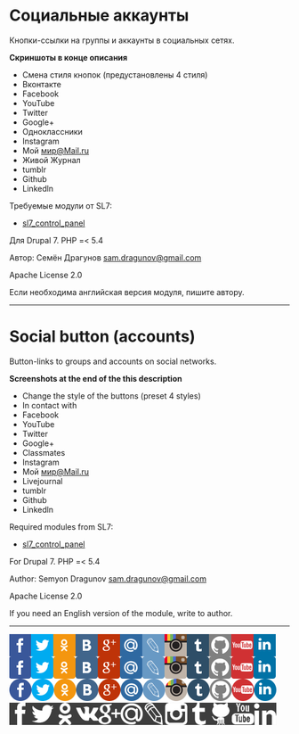 # Социальные аккаунты

Кнопки-ссылки на группы и аккаунты в социальных сетях.

**Скриншоты в конце описания**

* Смена стиля кнопок (предустановлены 4 стиля)
* Вконтакте
* Facebook
* YouTube
* Twitter
* Google+
* Одноклассники
* Instagram
* Мой мир@Mail.ru
* Живой Журнал
* tumblr
* Github
* Linkedln

Требуемые модули от SL7:
* [sl7_control_panel](https://github.com/SemyonDragunov/sl7_control_panel)

Для Drupal 7. PHP =< 5.4

Автор: Семён Драгунов [sam.dragunov@gmail.com](sam.dragunov@gmail.com)

Apache License 2.0

Если необходима английская версия модуля, пишите автору.

***
# Social button (accounts)

Button-links to groups and accounts on social networks.

**Screenshots at the end of the this description**

* Change the style of the buttons (preset 4 styles)
* In contact with
* Facebook
* YouTube
* Twitter
* Google+
* Classmates
* Instagram
* Мой мир@Mail.ru
* Livejournal
* tumblr
* Github
* Linkedln

Required modules from SL7:
* [sl7_control_panel](https://github.com/SemyonDragunov/sl7_control_panel)

For Drupal 7. PHP =< 5.4

Author: Semyon Dragunov [sam.dragunov@gmail.com](sam.dragunov@gmail.com)

Apache License 2.0

If you need an English version of the module, write to author.

***
![screenshot](img/sl7_social_button__preview.png)
![screenshot](img/sl7_social_button__white_preview.png)